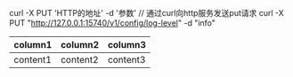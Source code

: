 curl -X PUT 'HTTP的地址' -d '参数'   // 通过curl向http服务发送put请求  curl -X PUT "http://127.0.0.1:15740/v1/config/log-level" -d "info" 

|column1|column2|column3|
|-|-|-|
|content1|content2|content3|


